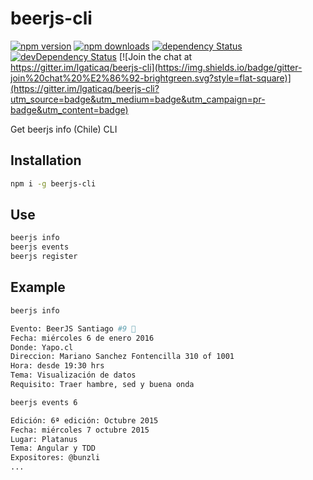 # beerjs-cli

[![npm version](https://img.shields.io/npm/v/beerjs-cli.svg?style=flat-square)](https://www.npmjs.com/package/beerjs-cli)
[![npm downloads](https://img.shields.io/npm/dm/beerjs-cli.svg?style=flat-square)](https://www.npmjs.com/package/beerjs-cli)
[![dependency Status](https://img.shields.io/david/lgaticaq/beerjs-cli.svg?style=flat-square)](https://david-dm.org/lgaticaq/beerjs-cli#info=dependencies)
[![devDependency Status](https://img.shields.io/david/dev/lgaticaq/beerjs-cli.svg?style=flat-square)](https://david-dm.org/lgaticaq/beerjs-cli#info=devDependencies)
[![Join the chat at https://gitter.im/lgaticaq/beerjs-cli](https://img.shields.io/badge/gitter-join%20chat%20%E2%86%92-brightgreen.svg?style=flat-square)](https://gitter.im/lgaticaq/beerjs-cli?utm_source=badge&utm_medium=badge&utm_campaign=pr-badge&utm_content=badge)

Get beerjs info (Chile) CLI

## Installation

```bash
npm i -g beerjs-cli
```

## Use

```bash
beerjs info
beerjs events
beerjs register
```

## Example

```bash
beerjs info

Evento: BeerJS Santiago #9 🍺
Fecha: miércoles 6 de enero 2016
Donde: Yapo.cl
Direccion: Mariano Sanchez Fontencilla 310 of 1001
Hora: desde 19:30 hrs
Tema: Visualización de datos
Requisito: Traer hambre, sed y buena onda

beerjs events 6

Edición: 6ª edición: Octubre 2015
Fecha: miércoles 7 octubre 2015
Lugar: Platanus
Tema: Angular y TDD
Expositores: @bunzli
...
```
